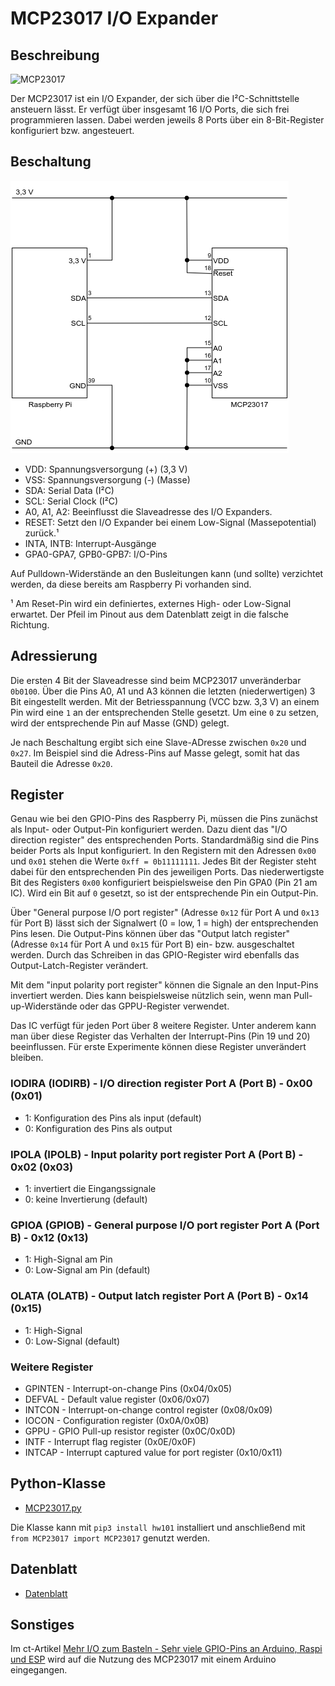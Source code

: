 # MCP23017 I/O Expander

## Beschreibung

![MCP23017](doc/mcp23017_pinout.png)

Der MCP23017 ist ein I/O Expander, der sich über die I²C-Schnittstelle ansteuern lässt. Er verfügt über insgesamt 16 I/O Ports, die sich frei programmieren lassen. Dabei werden jeweils 8 Ports über ein 8-Bit-Register konfiguriert bzw. angesteuert.

## Beschaltung

![Schaltung](doc/mcp23017_grundschaltung.png)

- VDD: Spannungsversorgung (+) (3,3 V)
- VSS: Spannungsversorgung (-) (Masse)
- SDA: Serial Data (I²C)
- SCL: Serial Clock (I²C)
- A0, A1, A2: Beeinflusst die Slaveadresse des I/O Expanders.
- RESET: Setzt den I/O Expander bei einem Low-Signal (Massepotential) zurück.¹
- INTA, INTB: Interrupt-Ausgänge
- GPA0-GPA7, GPB0-GPB7: I/O-Pins

Auf Pulldown-Widerstände an den Busleitungen kann (und sollte) verzichtet werden, da diese bereits am Raspberry Pi vorhanden sind.

¹ Am Reset-Pin wird ein definiertes, externes High- oder Low-Signal erwartet. Der Pfeil im Pinout aus dem Datenblatt zeigt in die falsche Richtung.

## Adressierung

Die ersten 4 Bit der Slaveadresse sind beim MCP23017 unveränderbar `0b0100`. Über die Pins A0, A1 und A3 können die letzten (niederwertigen) 3 Bit eingestellt werden. Mit der Betriesspannung (VCC bzw. 3,3 V) an einem Pin wird eine `1` an der entsprechenden Stelle gesetzt. Um eine `0` zu setzen, wird der entsprechende Pin auf Masse (GND) gelegt.

Je nach Beschaltung ergibt sich eine Slave-ADresse zwischen `0x20` und `0x27`. Im Beispiel sind die Adress-Pins auf Masse gelegt, somit hat das Bauteil die Adresse `0x20`.

## Register

Genau wie bei den GPIO-Pins des Raspberry Pi, müssen die Pins zunächst als Input- oder Output-Pin konfiguriert werden. Dazu dient das "I/O direction register" des entsprechenden Ports. Standardmäßig sind die Pins beider Ports als Input konfiguriert. In den Registern mit den Adressen `0x00` und `0x01` stehen die Werte `0xff = 0b11111111`. Jedes Bit der Register steht dabei für den entsprechenden Pin des jeweiligen Ports. Das niederwertigste Bit des Registers `0x00` konfiguriert beispielsweise den Pin GPA0 (Pin 21 am IC). Wird ein Bit auf `0` gesetzt, so ist der entsprechende Pin ein Output-Pin.

Über "General purpose I/O port register" (Adresse `0x12` für Port A und `0x13` für Port B) lässt sich der Signalwert (0 = low, 1 = high) der entsprechenden Pins lesen. Die Output-Pins können über das "Output latch register" (Adresse `0x14` für Port A und `0x15` für Port B) ein- bzw. ausgeschaltet werden. Durch das Schreiben in das GPIO-Register wird ebenfalls das Output-Latch-Register verändert.

Mit dem "input polarity port register" können die Signale an den Input-Pins invertiert werden. Dies kann beispielsweise nützlich sein, wenn man Pull-up-Widerstände oder das GPPU-Register verwendet.

Das IC verfügt für jeden Port über 8 weitere Register. Unter anderem kann man über diese Register das Verhalten der Interrupt-Pins (Pin 19 und 20) beeinflussen. Für erste Experimente können diese Register unverändert bleiben.

### IODIRA (IODIRB) - I/O direction register Port A (Port B) - 0x00 (0x01)

- 1: Konfiguration des Pins als input (default)
- 0: Konfiguration des Pins als output

### IPOLA (IPOLB) - Input polarity port register Port A (Port B) - 0x02 (0x03)

- 1: invertiert die Eingangssignale
- 0: keine Invertierung (default)

### GPIOA (GPIOB) - General purpose I/O port register Port A (Port B) - 0x12 (0x13)

- 1: High-Signal am Pin
- 0: Low-Signal am Pin (default)

### OLATA (OLATB) - Output latch register Port A (Port B) - 0x14 (0x15)

- 1: High-Signal
- 0: Low-Signal (default)

### Weitere Register

- GPINTEN - Interrupt-on-change Pins (0x04/0x05)
- DEFVAL - Default value register (0x06/0x07)
- INTCON - Interrupt-on-change control register (0x08/0x09)
- IOCON - Configuration register (0x0A/0x0B)
- GPPU - GPIO Pull-up resistor register (0x0C/0x0D)
- INTF - Interrupt flag register (0x0E/0x0F)
- INTCAP - Interrupt captured value for port register (0x10/0x11)

## Python-Klasse

- [MCP23017.py](MCP23017.py)

Die Klasse kann mit `pip3 install hw101` installiert und anschließend mit
`from MCP23017 import MCP23017` genutzt werden.

## Datenblatt

- [Datenblatt](doc/mcp23017_mcp23S17_datasheet.pdf)

## Sonstiges

Im ct-Artikel [Mehr I/O zum Basteln - Sehr viele GPIO-Pins an Arduino, Raspi und ESP](https://www.heise.de/select/ct/2020/15/2015610435826119267) wird auf die Nutzung des MCP23017 mit einem Arduino eingegangen.
